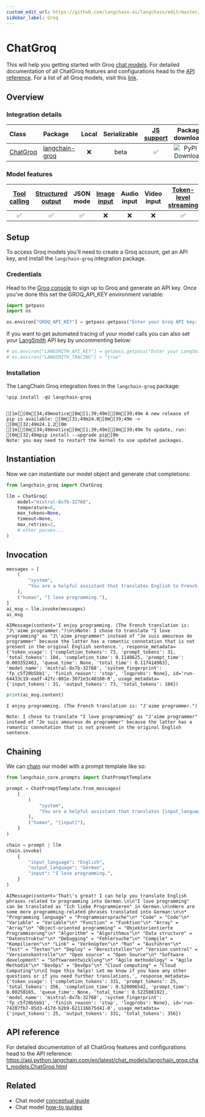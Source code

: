 ```yaml
---
custom_edit_url: https://github.com/langchain-ai/langchain/edit/master/docs/docs/integrations/chat/groq.ipynb
sidebar_label: Groq
---
```

# ChatGroq

This will help you getting started with Groq [chat models](../../concepts.mdx#chat-models). For detailed documentation of all ChatGroq features and configurations head to the [API reference](https://api.python.langchain.com/en/latest/chat_models/langchain_groq.chat_models.ChatGroq.html). For a list of all Groq models, visit this [link](https://console.groq.com/docs/models).

## Overview
### Integration details

| Class | Package | Local | Serializable | [JS support](https://js.langchain.com/v0.2/docs/integrations/chat/groq) | Package downloads | Package latest |
| :--- | :--- | :---: | :---: |  :---: | :---: | :---: |
| [ChatGroq](https://api.python.langchain.com/en/latest/chat_models/langchain_groq.chat_models.ChatGroq.html) | [langchain-groq](https://api.python.langchain.com/en/latest/groq_api_reference.html) | ❌ | beta | ✅ | ![PyPI - Downloads](https://img.shields.io/pypi/dm/langchain-groq?style=flat-square&label=%20) | ![PyPI - Version](https://img.shields.io/pypi/v/langchain-groq?style=flat-square&label=%20) |

### Model features
| [Tool calling](../../how_to/tool_calling.md) | [Structured output](../../how_to/structured_output.md) | JSON mode | [Image input](../../how_to/multimodal_inputs.md) | Audio input | Video input | [Token-level streaming](../../how_to/chat_streaming.md) | Native async | [Token usage](../../how_to/chat_token_usage_tracking.md) | [Logprobs](../../how_to/logprobs.md) |
| :---: | :---: | :---: | :---: |  :---: | :---: | :---: | :---: | :---: | :---: |
| ✅ | ✅ | ✅ | ❌ | ❌ | ❌ | ✅ | ✅ | ✅ | ✅ | 

## Setup

To access Groq models you'll need to create a Groq account, get an API key, and install the `langchain-groq` integration package.

### Credentials

Head to the [Groq console](https://console.groq.com/keys) to sign up to Groq and generate an API key. Once you've done this set the GROQ_API_KEY environment variable:


```python
import getpass
import os

os.environ["GROQ_API_KEY"] = getpass.getpass("Enter your Groq API key: ")
```

If you want to get automated tracing of your model calls you can also set your [LangSmith](https://docs.smith.langchain.com/) API key by uncommenting below:


```python
# os.environ["LANGSMITH_API_KEY"] = getpass.getpass("Enter your LangSmith API key: ")
# os.environ["LANGSMITH_TRACING"] = "true"
```

### Installation

The LangChain Groq integration lives in the `langchain-groq` package:


```python
%pip install -qU langchain-groq
```
```output

[1m[[0m[34;49mnotice[0m[1;39;49m][0m[39;49m A new release of pip is available: [0m[31;49m24.0[0m[39;49m -> [0m[32;49m24.1.2[0m
[1m[[0m[34;49mnotice[0m[1;39;49m][0m[39;49m To update, run: [0m[32;49mpip install --upgrade pip[0m
Note: you may need to restart the kernel to use updated packages.
```
## Instantiation

Now we can instantiate our model object and generate chat completions:


```python
from langchain_groq import ChatGroq

llm = ChatGroq(
    model="mixtral-8x7b-32768",
    temperature=0,
    max_tokens=None,
    timeout=None,
    max_retries=2,
    # other params...
)
```

## Invocation


```python
messages = [
    (
        "system",
        "You are a helpful assistant that translates English to French. Translate the user sentence.",
    ),
    ("human", "I love programming."),
]
ai_msg = llm.invoke(messages)
ai_msg
```



```output
AIMessage(content='I enjoy programming. (The French translation is: "J\'aime programmer.")\n\nNote: I chose to translate "I love programming" as "J\'aime programmer" instead of "Je suis amoureux de programmer" because the latter has a romantic connotation that is not present in the original English sentence.', response_metadata={'token_usage': {'completion_tokens': 73, 'prompt_tokens': 31, 'total_tokens': 104, 'completion_time': 0.1140625, 'prompt_time': 0.003352463, 'queue_time': None, 'total_time': 0.117414963}, 'model_name': 'mixtral-8x7b-32768', 'system_fingerprint': 'fp_c5f20b5bb1', 'finish_reason': 'stop', 'logprobs': None}, id='run-64433c19-eadf-42fc-801e-3071e3c40160-0', usage_metadata={'input_tokens': 31, 'output_tokens': 73, 'total_tokens': 104})
```



```python
print(ai_msg.content)
```
```output
I enjoy programming. (The French translation is: "J'aime programmer.")

Note: I chose to translate "I love programming" as "J'aime programmer" instead of "Je suis amoureux de programmer" because the latter has a romantic connotation that is not present in the original English sentence.
```
## Chaining

We can [chain](../../how_to/sequence.md) our model with a prompt template like so:


```python
from langchain_core.prompts import ChatPromptTemplate

prompt = ChatPromptTemplate.from_messages(
    [
        (
            "system",
            "You are a helpful assistant that translates {input_language} to {output_language}.",
        ),
        ("human", "{input}"),
    ]
)

chain = prompt | llm
chain.invoke(
    {
        "input_language": "English",
        "output_language": "German",
        "input": "I love programming.",
    }
)
```



```output
AIMessage(content='That\'s great! I can help you translate English phrases related to programming into German.\n\n"I love programming" can be translated as "Ich liebe Programmieren" in German.\n\nHere are some more programming-related phrases translated into German:\n\n* "Programming language" = "Programmiersprache"\n* "Code" = "Code"\n* "Variable" = "Variable"\n* "Function" = "Funktion"\n* "Array" = "Array"\n* "Object-oriented programming" = "Objektorientierte Programmierung"\n* "Algorithm" = "Algorithmus"\n* "Data structure" = "Datenstruktur"\n* "Debugging" = "Fehlersuche"\n* "Compile" = "Kompilieren"\n* "Link" = "Verknüpfen"\n* "Run" = "Ausführen"\n* "Test" = "Testen"\n* "Deploy" = "Bereitstellen"\n* "Version control" = "Versionskontrolle"\n* "Open source" = "Open Source"\n* "Software development" = "Softwareentwicklung"\n* "Agile methodology" = "Agile Methodik"\n* "DevOps" = "DevOps"\n* "Cloud computing" = "Cloud Computing"\n\nI hope this helps! Let me know if you have any other questions or if you need further translations.', response_metadata={'token_usage': {'completion_tokens': 331, 'prompt_tokens': 25, 'total_tokens': 356, 'completion_time': 0.520006542, 'prompt_time': 0.00250165, 'queue_time': None, 'total_time': 0.522508192}, 'model_name': 'mixtral-8x7b-32768', 'system_fingerprint': 'fp_c5f20b5bb1', 'finish_reason': 'stop', 'logprobs': None}, id='run-74207fb7-85d3-417d-b2b9-621116b75d41-0', usage_metadata={'input_tokens': 25, 'output_tokens': 331, 'total_tokens': 356})
```


## API reference

For detailed documentation of all ChatGroq features and configurations head to the API reference: https://api.python.langchain.com/en/latest/chat_models/langchain_groq.chat_models.ChatGroq.html


## Related

- Chat model [conceptual guide](/docs/concepts/#chat-models)
- Chat model [how-to guides](/docs/how_to/#chat-models)
